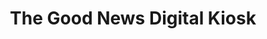 ---
pid: LLP508
title: The Good News Digital Kiosk
location_transcription: Across From City Hall - Entrance to Suburban Station
zipcode: '19070'
outside_phl: 'Morton PA '
neighborhood: 
age: '65'
age_range: 60-69
instagram: 
image_file_name: LLP_508.jpg
proposal_transcription: |-
  '- A large Digital Kiosk that projects positive news quotes, news and pictures would change frequently (weekly).
  - Could be a collaborative project with local news outlets and community organizations, Art Schools.


  [Good News]
topic: Culture,Education,Pop Culture
topic_summary: 0, 0, 0
type: Infrastructure,Interactive,Space
keywords_other: kiosk, news, good news
credit: Christine Gradel
image_labels: 
twitter: 
facebook: 
permalink: "/monuments/llp508/"
layout: item-page
---
